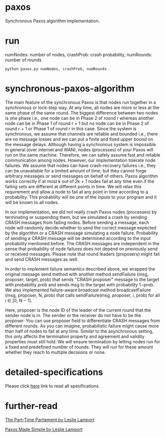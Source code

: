 # paxos
Synchronous Paxos algorithm implementation.

# run
  numNodes: number of nodes, crashProb: crash probability, numRounds: number of rounds 
  
    python paxos.py numNodes, crashProb, numRounds 

# synchronous-paxos-algorithm

The main feature of the synchronous Paxos is that nodes run together in a synchronous or lock-step way.  At any time, all nodes are more or less at the same phase of the same round. The biggest difference between two nodes is one phase i.e., one node can be in Phase 2 of round r whereas another node can be in Phase 1 of round r + 1 but no node can be in Phase 2 of round r + 1 or Phase 1 of round r in this case. Since the system is synchronous, we assume that channels are reliable and bounded i.e., there are no message losses and we can put a finite and fixed upper bound on the message delays. Although having a synchronous system is impossible in general (over internet and WAN), nodes (processes) of your Paxos will run on the same machine. Therefore, we can safely assume fast and reliable
communication among nodes. However, our implementation tolerate node failures. We assume that nodes can have crash-recovery failures i.e., they can be unavailable for a limited amount of time, but they cannot forge arbitrary messages or send messages on behalf of others. Paxos algorithm works correctly if at most k out of 2k + 1 nodes fail at any time even if the failing sets are different at different points in time. We will relax this requirement and allow a node to fail at any point in time according to a probability. This probability will be one of the inputs to your program and it will be known to all nodes.

In our implementation, we did not really crash Paxos nodes (processes) by terminating or suspending them, but we simulated a crash by sending CRASH messages from failing nodes. Before sending a message, each node will randomly decide whether to send the correct message expected by the algorithm or a CRASH message simulating a node failure. Probability of sending a CRASH message will be determined according to the input probability mentioned before. The CRASH
messages are independent in the sense that probability of node failures does not depend on previously send or received messages. Please note that round leaders
(proposers) might fail and send CRASH messages as well. 

In order to implement failure semantics described above, we wrapped the
original message send method with another method sendFailure (msg, proposer, target, prob) that sends "CRASH proposer" message to the target with probability prob and sends msg to the target with probability 1−prob. We also implemented failure-aware broadcast method broadcastFailure (msg, proposer, N, prob) that calls sendFailure(msg, proposer, i, prob) for all i ∈ [0, N − 1].

Here, proposer is the node ID of the leader of the current round that the sender node is in. The sender or the receiver do not have to be the proposer. You can
use proposer field to differentiate CRASH messages from different rounds. As you can imagine, probabilistic failure might cause more than half of nodes
to fail at any time. Similar to the asynchronous setting, this only affects the termination property and agreement and validity properties must still hold. We
will ensure termination by letting nodes run for a fixed and predefined number of rounds. They will run for these amount whether they reach to multiple decisions
or none.

# detailed-specifications

Please click [here](https://github.com/alaattinyilmaz/map-reduce/blob/main/map-reduce-specs.pdf) link to read all spesifications.

# further-read

[The Part-Time Parliament by Leslie Lamport](https://lamport.azurewebsites.net/pubs/lamport-paxos.pdf)

[Paxos Made Simple by Leslie Lamport](https://lamport.azurewebsites.net/pubs/paxos-simple.pdf)
